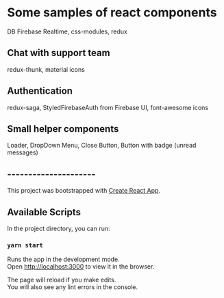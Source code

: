 # Some samples of react components

DB Firebase Realtime, css-modules, redux

## Chat with support team

redux-thunk, material icons

## Authentication

redux-saga, StyledFirebaseAuth from Firebase UI, font-awesome icons

## Small helper components
Loader, DropDown Menu, Close Button, Button with badge (unread messages)

## ---------------------
This project was bootstrapped with [Create React App](https://github.com/facebook/create-react-app).

## Available Scripts

In the project directory, you can run:

### `yarn start`

Runs the app in the development mode.<br />
Open [http://localhost:3000](http://localhost:3000) to view it in the browser.

The page will reload if you make edits.<br />
You will also see any lint errors in the console.
